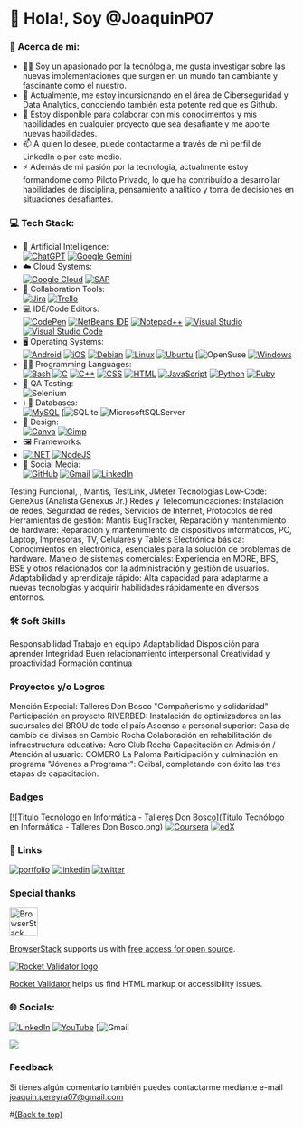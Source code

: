 <a name="top"></a>
# 👋 Hola!, Soy @JoaquinP07

### 💫 Acerca de mi:

- 👩‍💻  Soy un apasionado por la tecnólogia, me gusta investigar sobre las nuevas implementaciones que surgen en un mundo tan cambiante y fascinante como el nuestro.
- 🌱 Actualmente, me estoy incursionando en el área de Ciberseguridad y Data Analytics, conociendo también esta potente red que es Github.
- 💞️ Estoy disponible para colaborar con mis conocimentos y mis habilidades en cualquier proyecto que sea desafiante y me aporte nuevas habilidades.
- 📫 A quien lo desee, puede contactarme a través de mi perfil de LinkedIn o por este medio.
- ⚡ Además de mi pasión por la tecnología, actualmente estoy formándome como Piloto Privado, lo que ha contribuído a desarrollar habilidades de disciplina, pensamiento analítico y toma de decisiones en situaciones desafiantes.

### 💻 Tech Stack:

- 🤖 Artificial Intelligence:   
[![ChatGPT](https://img.shields.io/badge/ChatGPT-74aa9c?logo=openai&logoColor=white)](#)
[![Google Gemini](https://img.shields.io/badge/Google%20Gemini-886FBF?logo=googlegemini&logoColor=fff)](#)
- ☁️ Cloud Systems:   
[![Google Cloud](https://img.shields.io/badge/Google%20Cloud-%234285F4.svg?logo=google-cloud&logoColor=white)](#)
[![SAP](https://img.shields.io/badge/SAP-0FAAFF?logo=sap&logoColor=fff)](#)
- 🤝 Collaboration Tools:   
[![Jira](https://img.shields.io/badge/Jira-0052CC?logo=jira&logoColor=fff)](#)
[![Trello](https://img.shields.io/badge/Trello-0052CC?logo=trello&logoColor=fff)](#)
- 💻 IDE/Code Editors:   
[![CodePen](https://img.shields.io/badge/CodePen-white?&logo=codepen&logoColor=black)](#)
[![NetBeans IDE](https://img.shields.io/badge/NetBeans%20IDE-1B6AC6.svg?logo=apache-netbeans-ide&logoColor=white)](#)
[![Notepad++](https://img.shields.io/badge/Notepad++-90E59A.svg?&logo=notepad%2b%2b&logoColor=black)](#)
[![Visual Studio](https://custom-icon-badges.demolab.com/badge/Visual%20Studio-5C2D91.svg?&logo=visual-studio&logoColor=white)](#)
[![Visual Studio Code](https://custom-icon-badges.demolab.com/badge/Visual%20Studio%20Code-0078d7.svg?logo=vsc&logoColor=white)](#)
- 🖥️ Operating Systems:   
[![Android](https://img.shields.io/badge/Android-3DDC84?logo=android&logoColor=white)](#)
[![iOS](https://img.shields.io/badge/iOS-000000?&logo=apple&logoColor=white)](#)
[![Debian](https://img.shields.io/badge/Debian-A81D33?logo=debian&logoColor=fff)](#)
[![Linux](https://img.shields.io/badge/Linux-FCC624?logo=linux&logoColor=black)](#)
[![Ubuntu](https://img.shields.io/badge/Ubuntu-E95420?logo=ubuntu&logoColor=white)](#)
[![OpenSuse](https://img.shields.io/badge/openSUSE-73BA25?style=flat&logo=SUSE&logoColor=white)
[![Windows](https://custom-icon-badges.demolab.com/badge/Windows-0078D6?logo=windows11&logoColor=white)](#)
- 🧑‍💻 Programming Languages:   
[![Bash](https://img.shields.io/badge/Bash-4EAA25?logo=gnubash&logoColor=fff)](#)
[![C](https://img.shields.io/badge/C-00599C?logo=c&logoColor=white)](#)
[![C++](https://img.shields.io/badge/C++-%2300599C.svg?logo=c%2B%2B&logoColor=white)](#)
[![CSS](https://img.shields.io/badge/CSS-1572B6?logo=css3&logoColor=fff)](#)
[![HTML](https://img.shields.io/badge/HTML-%23E34F26.svg?logo=html5&logoColor=white)](#)
[![JavaScript](https://img.shields.io/badge/JavaScript-F7DF1E?logo=javascript&logoColor=000)](#)
[![Python](https://img.shields.io/badge/Python-3776AB?logo=python&logoColor=fff)](#)
[![Ruby](https://img.shields.io/badge/Ruby-%23CC342D.svg?&logo=ruby&logoColor=white)](#)
- 🧪 QA Testing:   
![Selenium](https://img.shields.io/badge/-selenium-%43B02A?style=for-the-badge&logo=selenium&logoColor=white)
- )
💾 Databases:   
[![MySQL](https://img.shields.io/badge/MySQL-4479A1?logo=mysql&logoColor=fff)](#)
[![SQLite](https://img.shields.io/badge/SQLite-003B57?style=flat&logo=sqlite&logoColor=white)
![MicrosoftSQLServer](https://img.shields.io/badge/Microsoft%20SQL%20Server-CC2927?style=for-the-badge&logo=microsoft%20sql%20server&logoColor=white)
- 🎨 Design:   
[![Canva](https://img.shields.io/badge/Canva-%2300C4CC.svg?&logo=Canva&logoColor=white)](#)
[![Gimp](https://img.shields.io/badge/Gimp-5C5543?logo=gimp&logoColor=white)](#)
- 🖼️ Frameworks:
- [![.NET](https://img.shields.io/badge/.NET-512BD4?logo=dotnet&logoColor=fff)](#)
[![NodeJS](https://img.shields.io/badge/Node.js-6DA55F?logo=node.js&logoColor=white)](#)
- 📱 Social Media:   
[![GitHub](https://img.shields.io/badge/GitHub-%23121011.svg?logo=github&logoColor=white)](#)
[![Gmail](https://img.shields.io/badge/Gmail-D14836?logo=gmail&logoColor=white)](#)
[![LinkedIn](https://img.shields.io/badge/Linkedin-%230077B5.svg?logo=linkedin&logoColor=white)](#)

 Testing Funcional, , Mantis, TestLink, JMeter
Tecnologías Low-Code: GeneXus (Analista Genexus Jr.)
Redes y Telecomunicaciones: Instalación de redes, Seguridad de redes, Servicios de Internet, Protocolos de red
Herramientas de gestión: Mantis BugTracker,
Reparación y mantenimiento de hardware: Reparación y mantenimiento de dispositivos informáticos, PC, Laptop, Impresoras, TV, Celulares y Tablets
Electrónica básica: Conocimientos en electrónica, esenciales para la solución de problemas de hardware.
Manejo de sistemas comerciales: Experiencia en MORE, BPS, BSE y otros relacionados con la administración y gestión de usuarios.
Adaptabilidad y aprendizaje rápido: Alta capacidad para adaptarme a nuevas tecnologías y adquirir habilidades rápidamente en diversos entornos.

### 🛠 Soft Skills

Responsabilidad
Trabajo en equipo
Adaptabilidad
Disposición para aprender
Integridad
Buen relacionamiento interpersonal
Creatividad y proactividad
Formación continua

### Proyectos y/o Logros

Mención Especial: Talleres Don Bosco "Compañerismo y solidaridad"
Participación en proyecto RIVERBED: Instalación de optimizadores en las sucursales del BROU de todo el país
Ascenso a personal superior: Casa de cambio de divisas en Cambio Rocha
Colaboración en rehabilitación de infraestructura educativa: Aero Club Rocha
Capacitación en Admisión / Atención al usuario: COMERO La Paloma
Participación y culminación en programa "Jóvenes a Programar": Ceibal, completando con éxito las tres etapas de capacitación.

### Badges

[![Titulo Tecnólogo en Informática - Talleres Don Bosco](Titulo Tecnólogo en Informática - Talleres Don Bosco.png)
[![Coursera](https://img.shields.io/badge/Coursera-0056D2?logo=coursera&logoColor=fff)](#)
[![edX](https://img.shields.io/badge/edX-02262B?logo=edx&logoColor=fff)](#)

### 🔗 Links

[![portfolio](https://img.shields.io/badge/my_portfolio-000?style=for-the-badge&logo=ko-fi&logoColor=white)](https://katherineoelsner.com/)
[![linkedin](https://img.shields.io/badge/linkedin-0A66C2?style=for-the-badge&logo=linkedin&logoColor=white)](https://www.linkedin.com/in/joaquinrodrigopereyrapiriz07/)
[![twitter](https://img.shields.io/badge/twitter-1DA1F2?style=for-the-badge&logo=twitter&logoColor=white)](https://twitter.com/)


### Special thanks

<p>
  <a href="http://www.browserstack.com/" target="_blank">
    <picture>
      <source media="(prefers-color-scheme: dark)" srcset="./admin/img/browserstack-dark-mode-logo.svg#gh-dark-mode-only">
      <img alt="BrowserStack logo" src="./admin/img/browserstack-light-mode-logo.svg#gh-light-mode-only" height="50px" />
    </picture>
  </a>
</p>

[BrowserStack](http://www.browserstack.com/) supports us with [free access for open source](https://www.browserstack.com/open-source).

[![Rocket Validator logo](./admin/img/rocketvalidator-logo.png)](https://rocketvalidator.com/)

[Rocket Validator](https://rocketvalidator.com/) helps us find HTML markup or accessibility issues.


### 🌐 Socials:
[![LinkedIn](https://img.shields.io/badge/LinkedIn-%230077B5.svg?logo=linkedin&logoColor=white)](https://linkedin.com/in/dsfsfds) [![YouTube](https://img.shields.io/badge/YouTube-%23FF0000.svg?logo=YouTube&logoColor=white)](https://youtube.com/@sad) 
[![Gmail](https://img.shields.io/badge/Gmail-EA4335?style=flat&logo=gmail&logoColor=white)

[![](https://visitcount.itsvg.in/api?id=JoaquinP07&icon=0&color=0)](https://visitcount.itsvg.in)

### Feedback

Si tienes algún comentario también puedes contactarme mediante e-mail joaquin.pereyra07@gmail.com

#[(Back to top)](#top)

